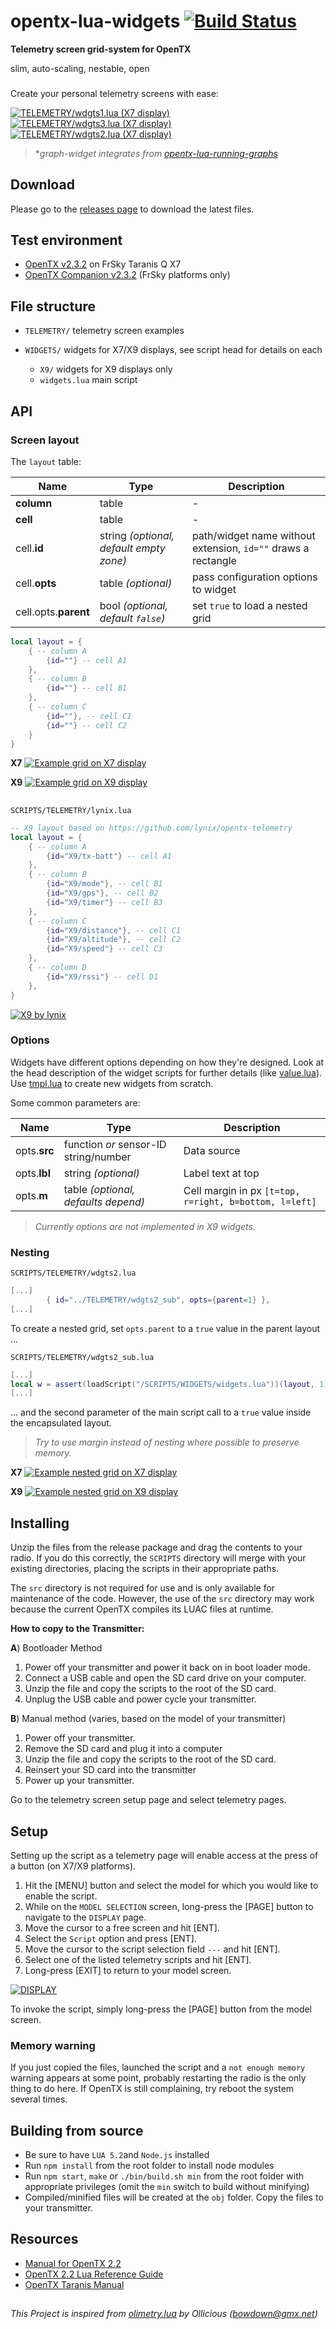 # opentx-lua-widgets [![Build Status](https://travis-ci.org/Matze-Jung/opentx-lua-widgets.svg?branch=master)](https://travis-ci.org/Matze-Jung/opentx-lua-widgets)

**Telemetry screen grid-system for OpenTX**

slim, auto-scaling, nestable, open

###  
Create your personal telemetry screens with ease:

[![](img/wdgts1.lua.gif "TELEMETRY/wdgts1.lua (X7 display)")](https://github.com/Matze-Jung/opentx-lua-widgets/blob/master/src/SCRIPTS/TELEMETRY/wdgts1.lua)
[![](img/wdgts3.lua.gif "TELEMETRY/wdgts3.lua (X7 display)")](https://github.com/Matze-Jung/opentx-lua-widgets/blob/master/src/SCRIPTS/TELEMETRY/wdgts3.lua)
[![](img/wdgts2.lua.gif "TELEMETRY/wdgts2.lua (X7 display)")](https://github.com/Matze-Jung/opentx-lua-widgets/blob/master/src/SCRIPTS/TELEMETRY/wdgts2.lua)

>  \**graph-widget integrates from [opentx-lua-running-graphs](https://github.com/Matze-Jung/opentx-lua-running-graphs)*

## Download
Please go to the [releases page](https://github.com/Matze-Jung/opentx-lua-widgets/releases) to download the latest files.

## Test environment
* [OpenTX v2.3.2](https://github.com/opentx/opentx) on FrSky Taranis Q X7
* [OpenTX Companion v2.3.2](https://www.open-tx.org/) (FrSky platforms only)

## File structure
- `TELEMETRY/` telemetry screen examples


- `WIDGETS/` widgets for X7/X9 displays, see script head for details on each
    * `X9/` widgets for X9 displays only
    * `widgets.lua` main script

## API
### Screen layout
The `layout` table:

| Name | Type | Description |
| - | - | - |
| **column** | table | - |
| **cell** | table | - |
| cell.**id** | string *(optional, default empty zone)* | path/widget name without extension, `id=""` draws a rectangle |
| cell.**opts** | table *(optional)* | pass configuration options to widget |
| cell.opts.**parent** | bool *(optional, default `false`)* | set `true` to load a nested grid |

```lua
local layout = {
    { -- column A
        {id=""} -- cell A1
    },
    { -- column B
        {id=""} -- cell B1
    },
    { -- column C
        {id=""}, -- cell C1
        {id=""} -- cell C2
    }
}
```
**X7** [![](img/layout.gif "Example grid on X7 display")](https://github.com/Matze-Jung/opentx-lua-widgets/blob/master/README.md#screen-layout)

**X9** [![](img/layoutX9.gif "Example grid on X9 display")](https://github.com/Matze-Jung/opentx-lua-widgets/blob/master/README.md#screen-layout)

##  
`SCRIPTS/TELEMETRY/lynix.lua`

```lua
-- X9 layout based on https://github.com/lynix/opentx-telemetry
local layout = {
    { -- column A
        {id="X9/tx-batt"} -- cell A1
    },
    { -- column B
        {id="X9/mode"}, -- cell B1
        {id="X9/gps"}, -- cell B2
        {id="X9/timer"} -- cell B3
    },
    { -- column C
        {id="X9/distance"}, -- cell C1
        {id="X9/altitude"}, -- cell C2
        {id="X9/speed"} -- cell C3
    },
    { -- column D
        {id="X9/rssi"} -- cell D1
    },
}
```
[![](img/lynix.lua.gif "X9 by lynix")](https://github.com/Matze-Jung/opentx-lua-widgets/blob/master/src/SCRIPTS/TELEMETRY/lynix.lua)

### Options
Widgets have different options depending on how they're designed. Look at the head description of the widget scripts for further details (like [value.lua](https://github.com/Matze-Jung/opentx-lua-widgets/blob/master/src/SCRIPTS/WIDGETS/value.lua)).
Use [tmpl.lua](https://github.com/Matze-Jung/opentx-lua-widgets/blob/master/src/SCRIPTS/WIDGETS/tmpl.lua) to create new widgets from scratch.

Some common parameters are:

| Name | Type | Description |
| - | - | - |
| opts.**src** | function *or* sensor-ID string/number | Data source |
| opts.**lbl** | string *(optional)* | Label text at top |
| opts.**m** | table *(optional, defaults depend)* | Cell margin in px `[t=top, r=right, b=bottom, l=left]` |

> *Currently options are not implemented in X9 widgets.*

### Nesting
`SCRIPTS/TELEMETRY/wdgts2.lua`
```lua
[...]
        { id="../TELEMETRY/wdgts2_sub", opts={parent=1} },
[...]
```
To create a nested grid, set `opts.parent` to a `true` value in the parent layout ...

`SCRIPTS/TELEMETRY/wdgts2_sub.lua`
```lua
[...]
local w = assert(loadScript("/SCRIPTS/WIDGETS/widgets.lua"))(layout, 1)
[...]
```
... and the second parameter of the main script call to a `true` value inside the encapsulated layout.

> *Try to use margin instead of nesting where possible to preserve memory.*

**X7** [![](img/layout_nested.gif "Example nested grid on X7 display")](https://github.com/Matze-Jung/opentx-lua-widgets#nesting)

**X9** [![](img/layoutX9_nested.gif "Example nested grid on X9 display")](https://github.com/Matze-Jung/opentx-lua-widgets#nesting)

## Installing
Unzip the files from the release package and drag the contents to your radio. If you do this correctly, the `SCRIPTS` directory will merge with your existing directories, placing the scripts in their appropriate paths.

The `src` directory is not required for use and is only available for maintenance of the code. However, the use of the `src` directory may work because the current OpenTX compiles its LUAC files at runtime.

**How to copy to the Transmitter:**

**A**) Bootloader Method
1. Power off your transmitter and power it back on in boot loader mode.
2. Connect a USB cable and open the SD card drive on your computer.
3. Unzip the file and copy the scripts to the root of the SD card.
4. Unplug the USB cable and power cycle your transmitter.

**B**) Manual method (varies, based on the model of your transmitter)
1. Power off your transmitter.
2. Remove the SD card and plug it into a computer
3. Unzip the file and copy the scripts to the root of the SD card.
4. Reinsert your SD card into the transmitter
5. Power up your transmitter.

Go to the telemetry screen setup page and select telemetry pages.

## Setup
Setting up the script as a telemetry page will enable access at the press of a button (on X7/X9 platforms).
1. Hit the [MENU] button and select the model for which you would like to enable the script.
2. While on the `MODEL SELECTION` screen, long-press the [PAGE] button to navigate to the `DISPLAY` page.
3. Move the cursor to a free screen and hit [ENT].
4. Select the `Script` option and press [ENT].
5. Move the cursor to the script selection field `---` and hit [ENT].
6. Select one of the listed telemetry scripts and hit [ENT].
7. Long-press [EXIT] to return to your model screen.

[![](img/DISPLAY.gif "DISPLAY")](https://github.com/Matze-Jung/opentx-lua-widgets#setup)

To invoke the script, simply long-press the [PAGE] button from the model screen.

### Memory warning
If you just copied the files, launched the script and a `not enough memory` warning appears at some point, probably restarting the radio is the only thing to do here. If OpenTX is still complaining, try reboot the system several times.

## Building from source
- Be sure to have `LUA 5.2`and `Node.js` installed
- Run `npm install` from the root folder to install node modules
- Run `npm start`, `make` or `./bin/build.sh min` from the root folder with appropriate privileges (omit the `min` switch to build without minifying)
- Compiled/minified files will be created at the `obj` folder. Copy the files to your transmitter.

## Resources
* [Manual for OpenTX 2.2](https://opentx.gitbooks.io/manual-for-opentx-2-2)
* [OpenTX 2.2 Lua Reference Guide](https://opentx.gitbooks.io/opentx-2-2-lua-reference-guide/)
* [OpenTX Taranis Manual](https://opentx.gitbooks.io/opentx-taranis-manual)

##  
*This Project is inspired from [olimetry.lua](https://www.youtube.com/watch?v=dMNDhq2QJv4) by Ollicious (bowdown@gmx.net)*
